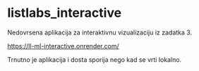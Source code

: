 ﻿# listlabs_interactive

Nedovrsena aplikacija za interaktivnu vizualizaciju iz zadatka 3.

https://ll-ml-interactive.onrender.com/

Trnutno je aplikacija i dosta sporija nego kad se vrti lokalno.
